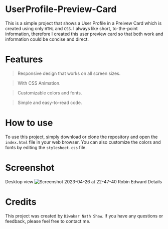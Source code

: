 # UserProfile-Preview-Card
This is a simple project that shows a User Profile in a Preivew Card which is created using only `HTML` and `CSS`. I always like short, to-the-point information, therefore I created this user preview card so that both work and information could be concise and direct.



# Features
> Responsive design that works on all screen sizes.

> With CSS Animation.

> Customizable colors and fonts.

> Simple and easy-to-read code.

# How to use
To use this project, simply download or clone the repository and open the `index.html` file in your web browser. You can also customize the colors and fonts by editing the `stylesheet.css` file.

# Screenshot
Desktop view
![Screenshot 2023-04-26 at 22-47-40 Robin Edward Details](https://user-images.githubusercontent.com/42217482/234653572-b4750e5e-6d26-4d36-8043-63c0a3389f91.png)



# Credits
This project was created by `Diwakar Nath Shaw`. If you have any questions or feedback, please feel free to contact me.

